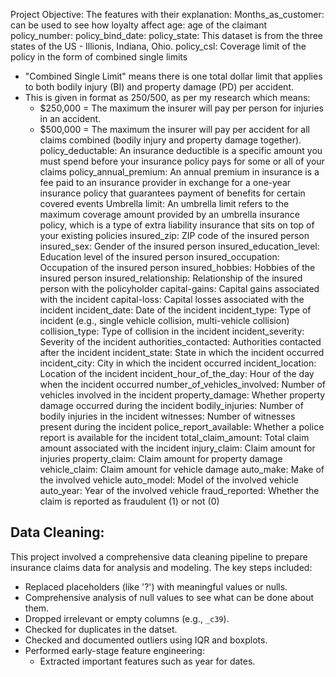 Project Objective:
The features with their explanation:
Months_as_customer: can be used to see how loyalty affect
age: age of the claimant
policy_number:
policy_bind_date:
policy_state: This dataset is from the three states of the US - Illionis, Indiana, Ohio.
policy_csl: Coverage limit of the policy in the form of combined single limits
- "Combined Single Limit" means there is one total dollar limit that applies to both bodily injury (BI) and property damage (PD) per accident.
- This is given in format as 250/500, as per my research which means:
    - $250,000 = The maximum the insurer will pay per person for injuries in an accident.
    - $500,000 = The maximum the insurer will pay per accident for all claims combined (bodily injury and property damage together).
policy_deductable: An insurance deductible is a specific amount you must spend before your insurance policy pays for some or all of your claims
policy_annual_premium: An annual premium in insurance is a fee paid to an insurance provider in exchange for a one-year insurance policy that guarantees payment of benefits for certain covered events
Umbrella limit: An umbrella limit refers to the maximum coverage amount provided by an umbrella insurance policy, which is a type of extra liability insurance that sits on top of your existing policies
insured_zip: ZIP code of the insured person
insured_sex: Gender of the insured person
insured_education_level: Education level of the insured person
insured_occupation: Occupation of the insured person
insured_hobbies: Hobbies of the insured person
insured_relationship: Relationship of the insured person with the policyholder
capital-gains: Capital gains associated with the incident
capital-loss: Capital losses associated with the incident
incident_date: Date of the incident
incident_type: Type of incident (e.g., single vehicle collision, multi-vehicle collision)
collision_type: Type of collision in the incident
incident_severity: Severity of the incident
authorities_contacted: Authorities contacted after the incident
incident_state: State in which the incident occurred
incident_city: City in which the incident occurred
incident_location: Location of the incident
incident_hour_of_the_day: Hour of the day when the incident occurred
number_of_vehicles_involved: Number of vehicles involved in the incident
property_damage: Whether property damage occurred during the incident
bodily_injuries: Number of bodily injuries in the incident
witnesses: Number of witnesses present during the incident
police_report_available: Whether a police report is available for the incident
total_claim_amount: Total claim amount associated with the incident
injury_claim: Claim amount for injuries
property_claim: Claim amount for property damage
vehicle_claim: Claim amount for vehicle damage
auto_make: Make of the involved vehicle
auto_model: Model of the involved vehicle
auto_year: Year of the involved vehicle
fraud_reported: Whether the claim is reported as fraudulent (1) or not (0)




## Data Cleaning:

This project involved a comprehensive data cleaning pipeline to prepare insurance claims data for analysis and modeling. The key steps included:

- Replaced placeholders (like '?') with meaningful values or nulls.
- Comprehensive analysis of null values to see what can be done about them.
- Dropped irrelevant or empty columns (e.g., `_c39`).
- Checked for duplicates in the datset.
- Checked and documented outliers using IQR and boxplots.
- Performed early-stage feature engineering:
  - Extracted important features such as year for dates.



